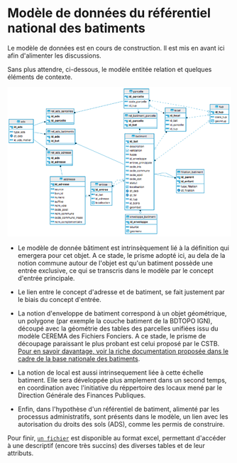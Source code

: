 # Modèle de données du référentiel national des batiments

Le modèle de données est en cours de construction. Il est mis en avant ici afin d'alimenter les discussions.

Sans plus attendre, ci-dessous, le modèle entitée relation et quelques éléments de contexte. 

![image](./docs/static/ER_diagram.png)

- Le modèle de donnée bâtiment est intrinsèquement lié à la définition qui emergera pour cet objet. A ce stade, le prisme adopté ici, au dela de la notion commune autour de l'objet est qu'un batiment possède une entrée exclusive, ce qui se transcris dans le modèle par le concept d'entrée principale. 

- Le lien entre le concept d'adresse et de batiment, se fait justement par le biais du concept d'entrée. 

- La notion d'enveloppe de batiment correspond à un objet géométrique, un polygone (par exemple la couche batiment de la BDTOPO IGN), découpé avec la géométrie des tables des parcelles unifiées issu du modèle CEREMA des Fichiers Fonciers. A ce stade, le prisme de découpage paraissant le plus probant est celui proposé par le CSTB. [Pour en savoir davantage, voir la riche documentation proposée dans le cadre de la base nationale des batiments](https://gitlab.com/BDNB/base_nationale_batiment/-/wikis/M%C3%A9thodologie/methodologie-de-croisement).

- La notion de local est aussi intrinsequement liée à cette échelle batiment. Elle sera développée plus amplement dans un second temps, en coordination avec l'initiative du réppertoire des locaux mené par le Direction Générale des Finances Publiques.

- Enfin, dans l'hypothèse d'un référentiel de batiment, alimenté par les processus administratifs, sont présents dans le modèle, un lien avec les autorisation du droits des sols (ADS), comme les permis de construire.

Pour finir,  [`un fichier`](./src/db/data_dict_batiment.xlsx) est disponible au format excel, permettant d'accéder à une descriptif (encore très succins) des diverses tables et de leur attributs. 

